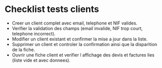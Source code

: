 # Checklist tests clients

- Creer un client complet avec email, telephone et NIF valides.
- Verifier la validation des champs (email invalide, NIF trop court, telephone incorrect).
- Modifier un client existant et confirmer la mise a jour dans la liste.
- Supprimer un client et controler la confirmation ainsi que la disparition de la fiche.
- Ouvrir une fiche client et verifier l affichage des devis et factures lies (liste vide et avec donnees).
